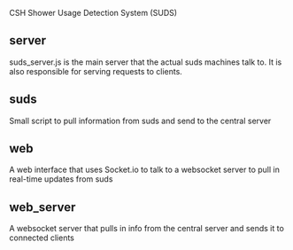 CSH Shower Usage Detection System (SUDS)

server
---
suds_server.js is the main server that the actual suds machines talk to. It is also responsible for serving requests to clients.

suds
---
Small script to pull information from suds and send to the central server

web
---
A web interface that uses Socket.io to talk to a websocket server to pull in real-time updates from suds

web_server
---
A websocket server that pulls in info from the central server and sends it to connected clients
